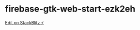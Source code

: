 # firebase-gtk-web-start-ezk2eh

[Edit on StackBlitz ⚡️](https://stackblitz.com/edit/firebase-gtk-web-start-ezk2eh)